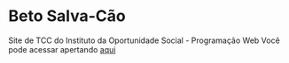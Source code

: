# Beto Salva-Cão
Site de TCC do Instituto da Oportunidade Social - Programação Web
Você pode acessar apertando <a href="https://betosalvacao.org"> aqui </a>
